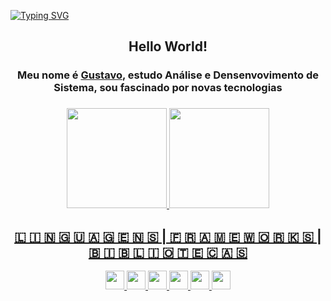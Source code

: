 [![Typing SVG](https://readme-typing-svg.herokuapp.com?font=&size=24&duration=2800&color=56E1E6&center=true&vCenter=true&width=1080&height=100&lines=Seja+bem+vindo!;Ol%C3%A1+esse+%C3%A9+meu+perfil%2C+me+chamo+Gustavo)](https://git.io/typing-svg)

<div align="center">
  <h2>Hello World!</h2>
  <h3>Meu nome é <a href="https://www.linkedin.com/in/axsgustavo/" target="_blank">Gustavo</a>, estudo Análise e Densenvovimento de Sistema, sou fascinado por novas tecnologias<h3>
</div>

<div align="center">
  <a href="https://github.com/axsgustavo">
  <img height="160em" src="https://github-readme-stats.vercel.app/api?username=axsgustavo&show_icons=true&theme=tokyonight&include_all_commits=true&count_private=true"/> 
  <img height="160em" src="https://github-readme-stats.vercel.app/api/top-langs/?username=axsgustavo&layout=compact&langs_count=7&theme=tokyonight"/>
</div>
 
<div align="center">
  <h2>🇱 🇮 🇳 🇬 🇺 🇦 🇬 🇪 🇳 🇸  | 🇫 🇷 🇦 🇲 🇪 🇼 🇴 🇷 🇰 🇸  | 🇧 🇮 🇧 🇱 🇮 🇴 🇹 🇪 🇨 🇦 🇸 </h2>
  <span>
   <img height="30px" src="https://img.shields.io/badge/HTML5-E34F26?style=for-the-badge&logo=html5&logoColor=white">
  </span>
  <span>
   <img height="30px" src="https://img.shields.io/badge/CSS3-1572B6?style=for-the-badge&logo=css3&logoColor=white">
  </span>
  <span>
   <img height="30px" src="https://img.shields.io/badge/Sass-CC6699?style=for-the-badge&logo=sass&logoColor=white">
  </span>
  <span>
   <img height="30px" src="https://img.shields.io/badge/JavaScript-F7DF1E?style=for-the-badge&logo=javascript&logoColor=black">
  </span>
  <span>
   <img height="30px" src="https://img.shields.io/badge/React-20232A?style=for-the-badge&logo=react&logoColor=61DAFB">
  </span>
  <span>
   <img height="30px" src="https://img.shields.io/badge/styled--components-DB7093?style=for-the-badge&logo=styled-components&logoColor=white">
  </span>
</div>
